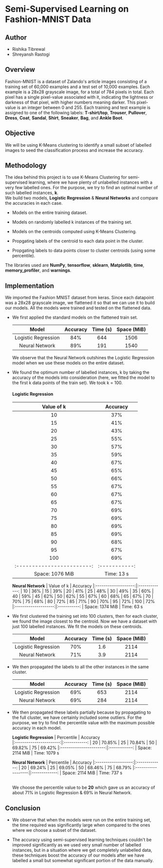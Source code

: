 # Semi-Supervised Learning on Fashion-MNIST Data

## Author
- Rishika Tibrewal
- Shreyansh Rastogi

## Overview

Fashion-MNIST is a dataset of Zalando's article images consisting of a
training set of 60,000 examples and a test set of 10,000 examples. Each
example is a 28x28 grayscale image, for a total of 784 pixels in total.
Each pixel has a single pixel-value associated with it, indicating the
lightness or darkness of that pixel, with higher numbers meaning darker.
This pixel-value is an integer between 0 and 255. Each training and test
example is assigned to one of the following labels: **T-shirt/top**,
**Trouser**, **Pullover**, **Dress**, **Coat**, **Sandal**, **Shirt**,
**Sneaker**, **Bag**, and **Ankle Boot**.

## Objective

We will be using K-Means clustering to identify a small subset of
labelled images to seed the classification process and increase the
accuracy.

## Methodology

The idea behind this project is to use K-Means Clustering for
semi-supervised learning, where we have plenty of unlabelled instances
with a very few labelled ones. For the purpose, we try to find an
optimal number of such labelled instances, **k**.\
We build two models, **Logistic Regression** & **Neural Networks** and
compare the accuracies in each case.

-   Models on the entire training dataset.

-   Models on randomly labelled k instances of the training set.

-   Models on the centroids computed using K-Means Clustering.

-   Propgating labels of the centroid to each data point in the cluster.

-   Propgating labels to data points closer to cluster centroids (using
    some percentile).

The libraries used are **NumPy**, **tensorflow**, **sklearn**,
**Matplotlib**, **time**, **memory_profiler**, and **warnings**.

## Implementation

We imported the Fashion MNIST dataset from keras. Since each datapoint
was a 28x28 grayscale image, we flattened it so that we can use it to
build our models. All the models were trained and tested on the
flattened data.

-   We first applied the standard models on the flattened train set.

     |      Model          |   Accuracy   |   Time (s)   |    Space (MiB)
     |:-------------------:|:------------:|:------------:|:---------------:
     | Logistic Regression |     84%      |     644      |      1506
     |   Neural Network    |     89%      |     191      |      1540

    We observe that the Neural Network outshines the Logistic Regression
    model when we use these models on the entire dataset.

-   We found the optimum number of labelled instances, k by taking
    the accuracy of the models into consideration (here, we fitted the
    model to the first k data points of the train set). We took k =
    100.

     ####  **Logistic Regression**
    |       Value of k         |   Accuracy
    |:------------------------:|:------------:
    |            10            |     37%
    |            15            |     41%
    |            20            |     43%
    |            25            |     55%
    |            30            |     57%
    |            35            |     59%
    |            40            |     67%
    |            45            |     65%
    |            50            |     66%
    |            55            |     67%
    |            60            |     67%
    |            65            |     67%
    |            70            |     69%
    |            75            |     69%
    |            80            |     69%
    |            85            |     69%
    |            90            |     68%
    |            95            |     67%
    |            100           |     69%
    |:------------------------:|:-----------:
    |    Space: 1076 MiB       |    Time: 13 s       
        
    
       **Neural Network**
    |       Value of k     |   Accuracy
    |:--------------------:|:-------------:
    |          10          |     36%
    |          15          |     39%
    |          20          |     41%
    |          25          |     48%
    |          30          |     49%
    |          35          |     60%
    |          40          |     59%
    |          45          |     62%
    |          50          |     62%
    |          55          |     67%
    |          60          |     68%
    |          65          |     67%
    |          70          |     70%
    |          75          |     68%
    |          80          |     72%
    |          85          |     71%
    |          90          |     70%
    |          95          |     72%
    |          100         |     72%
    |:--------------------:|:-----------:
    |   Space: 1374 MiB    |   Time: 63 s     

-   We first clustered the training set into 100 clusters, then for each
    cluster, we found the image closest to the centroid. Now we have a
    dataset with just 100 labelled instances. We fit the models on these
    centroids.
    
     |       Model         |    Accuracy  |    Time (s)  |    Space (MiB)
     |:-------------------:|:------------:|:------------:|:---------------:
     | Logistic Regression |     70%      |     1.6      |      2114
     |   Neural Network    |     71%      |     3.9      |      2114

-   We then propagated the labels to all the other instances in the same
    cluster.

     |        Model        |   Accuracy   |   Time (s)   |  Space (MiB)
     |:-------------------:|:------------:|:------------:|:---------------:
     | Logistic Regression |     69%      |     653      |      2114
     |   Neural Network    |     69%      |     284      |      2114

-   We then propagated these labels partially because by propagating to
    the full cluster, we have certainly included some outliers. For the
    purpose, we try to find the percentile value with the maximum
    possible accuracy in each model.

    
       **Logistic Regression**
     |     Percentile          |   Accuracy  
     |:-----------------------:|:------------:
     |           20            |    70.85%
     |           25            |    70.84%
     |           50            |    69.82%
     |           75            |    69.42%
     |:-----------------------:|:------------:
     |   Space: 2114 MiB       |   Time: 1079 s      

     
       **Neural Network**
     |      Percentile     |   Accuracy
     |:-------------------:|:-------------:
     |         20          |    69.24%
     |         25          |    69.05%
     |         50          |    68.46%
     |         75          |    68.79%
     |:-------------------:|:-------------:
     |  Space: 2114 MiB    |  Time: 737 s    

    \
    We choose the percentile value to be **20** which gave us an
    accuracy of about 71% in Logistic Regression & 69% in Neural
    Network.

## Conclusion

-   We observe that when the models were run on the entire training set,
    the time required was significantly large when compared to the ones
    where we choose a subset of the dataset.

-   The accuracy using semi-supervised learning techniques couldn't be
    improved significantly as we used very small number of labelled
    instances, but in a situation where we get completely unlabelled
    data, these techniques boost the accuracy of our models after we
    have labelled a small but somewhat significant portion of the data
    manually.
